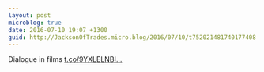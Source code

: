 ```yaml
---
layout: post
microblog: true
date: 2016-07-10 19:07 +1300
guid: http://JacksonOfTrades.micro.blog/2016/07/10/t752021481740177408.html
---
```

Dialogue in films [t.co/9YXLELNBI...](https://t.co/9YXLELNBIz)
